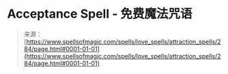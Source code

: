 <!--yml

category: 未分类

date: 2024-06-12 18:32:53

-->

# Acceptance Spell - 免费魔法咒语

> 来源：[https://www.spellsofmagic.com/spells/love_spells/attraction_spells/284/page.html#0001-01-01](https://www.spellsofmagic.com/spells/love_spells/attraction_spells/284/page.html#0001-01-01)
